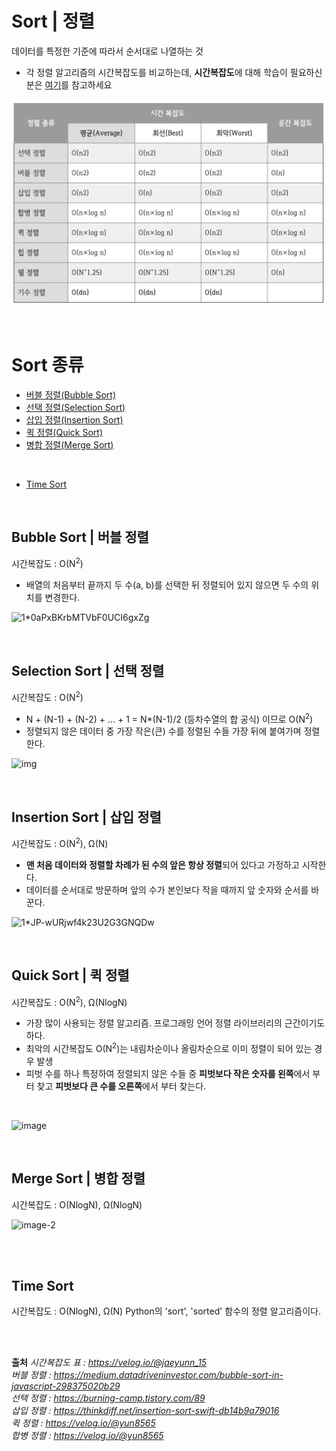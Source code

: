 # Sort | 정렬
데이터를 특정한 기준에 따라서 순서대로 나열하는 것
- 각 정렬 알고리즘의 시간복잡도를 비교하는데, **시간복잡도**에 대해 학습이 필요하신 분은 [여기](https://seen-young.tistory.com/46#c2)를 참고하세요

![img_1.png](img_1.png)


<br>

# Sort 종류
- [버블 정렬(Bubble Sort)](#bubble-sort--버블-정렬)
- [선택 정렬(Selection Sort)](#selection-sort--선택-정렬)
- [삽입 정렬(Insertion Sort)](#insertion-sort--삽입-정렬)
- [퀵 정렬(Quick Sort)](#quick-sort--퀵-정렬)
- [병합 정렬(Merge Sort)](#merge-sort--병합-정렬)

<br>

- [Time Sort](#time-sort)




<br>

## Bubble Sort | 버블 정렬
시간복잡도 : O(N<sup>2</sup>)  

- 배열의 처음부터 끝까지 두 수(a, b)를 선택한 뒤 정렬되어 있지 않으면 두 수의 위치를 변경한다.

![1*0aPxBKrbMTVbF0UCI6gxZg](https://user-images.githubusercontent.com/65147869/233764423-1c701a84-bf4c-4f54-8624-44e10b455e80.gif)










<br>

## Selection Sort | 선택 정렬
시간복잡도 : O(N<sup>2</sup>)

- N + (N-1) + (N-2) + ... + 1 = N*(N-1)/2 (등차수열의 합 공식) 이므로 O(N<sup>2</sup>)
- 정렬되지 않은 데이터 중 가장 작은(큰) 수를 정렬된 수들 가장 뒤에 붙여가며 정렬한다.

![img](https://user-images.githubusercontent.com/65147869/233765223-a2060a2a-7928-4a1e-8eea-d2429289c049.gif)







<br>

## Insertion Sort | 삽입 정렬
시간복잡도 : O(N<sup>2</sup>), Ω(N)

- **맨 처음 데이터와 정렬할 차례가 된 수의 앞은 항상 정렬**되어 있다고 가정하고 시작한다.  
- 데이터를 순서대로 방문하며 앞의 수가 본인보다 작을 때까지 앞 숫자와 순서를 바꾼다.

![1*JP-wURjwf4k23U2G3GNQDw](https://user-images.githubusercontent.com/65147869/233765261-fae8f5ae-c6a0-40b4-b7f9-6da056203e4a.gif)







<br>

## Quick Sort | 퀵 정렬
시간복잡도 : O(N<sup>2</sup>), Ω(NlogN)
- 가장 많이 사용되는 정렬 알고리즘. 프로그래밍 언어 정렬 라이브러리의 근간이기도 하다.
- 최악의 시간복잡도 O(N<sup>2</sup>)는 내림차순이나 올림차순으로 이미 정렬이 되어 있는 경우 발생
- 피벗 수를 하나 특정하여 정렬되지 않은 수들 중 **피벗보다 작은 숫자를 왼쪽**에서 부터 찾고 **피벗보다 큰 수를 오른쪽**에서 부터 찾는다.
<br>

![image](https://user-images.githubusercontent.com/65147869/233765514-380d7b1e-8c6f-469a-aab2-caa4fc54e090.gif)






<br>

## Merge Sort | 병합 정렬
시간복잡도 : O(NlogN), Ω(NlogN)

![image-2](https://user-images.githubusercontent.com/65147869/233765535-17eb312f-beb8-4840-bd46-a2602dc80202.gif)








<br><br>

## Time Sort
시간복잡도 : O(NlogN), Ω(N)
Python의 'sort', 'sorted' 함수의 정렬 알고리즘이다.




<br><br>

**출처**
*시간복잡도 표 : https://velog.io/@jaeyunn_15*  
*버블 정렬 : https://medium.datadriveninvestor.com/bubble-sort-in-javascript-298375020b29*  
*선택 정렬 : https://burning-camp.tistory.com/89*  
*삽입 정렬 : https://thinkdiff.net/insertion-sort-swift-db14b9a79016*  
*퀵 정렬 : https://velog.io/@yun8565*  
*합병 정렬 : https://velog.io/@yun8565*  
